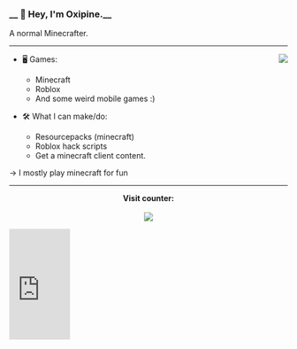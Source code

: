 ### __ 👋 Hey, I'm Oxipine.__ 
A normal Minecrafter.

---

<a href="https://discord.com/users/672030283729469450">
  <img src="https://lanyard-profile-readme.vercel.app/api/672030283729469450?theme=dark&bg=0d1117&animated=true&hideDiscrim=false&borderRadius=30px&idleMessage=A %20%20fellow%20Minecrafter%20:D" align="right" /></a>

- 🖥️ Games:
  - Minecraft
  - Roblox
  - And some weird mobile games :)

- 🛠 What I can make/do:
  - Resourcepacks (minecraft)
  - Roblox hack scripts
  - Get a minecraft client content.
 
-> I mostly play minecraft for fun


---  

<p align="center"><b> 
  Visit counter:</b><br><br>
  <img src="https://profile-counter.glitch.me/Oxipine/count.svg" />
</p>

<iframe width="110" height="200" src="https://www.myinstants.com/instant/quandale-dingle-99957/embed/" frameborder="0" scrolling="no"></iframe>

